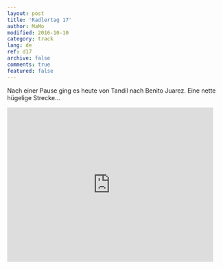```yaml
---   
layout: post 
title: 'Radlertag 17'  
author: MaMo 
modified: 2016-10-10
category: track 
lang: de 
ref: d17
archive: false 
comments: true 
featured: false 
--- 
```


 Nach einer Pause ging es heute von Tandil nach Benito Juarez. Eine nette hügelige Strecke...                                                                                                                                                                                                                                                                                                                                                                                                                 

<iframe width='480' height='360' src='http://track-kit.net/maps_s3/?v=embed&track=230703  
.gpx' frameborder='0' allowfullscreen></iframe>